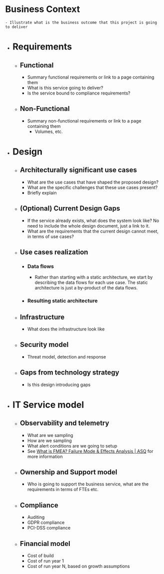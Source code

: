 # Business Context
	- Illustrate what is the business outcome that this project is going to deliver
- # Requirements
	- ## Functional
		- Summary functional requirements or link to a page containing them
		- What is this service going to deliver?
		- Is the service bound to compliance requirements?
	- ## Non-Functional
		- Summary non-functional requirements or link to a page containing them
			- Volumes, etc.
- # Design
	- ## Architecturally significant use cases
		- What are the use cases that have shaped the proposed design?
		- What are the specific challenges that these use cases present?
		- Briefly explain
	- ## (Optional) Current Design Gaps
		- If the service already exists, what does the system look like? No need to include the whole design document, just a link to it.
		- What are the requirements that the current design cannot meet, in terms of use cases?
	- ## Use cases realization
		- ### Data flows
			- Rather than starting with a static architecture, we start by describing the data flows for each use case. The static architecture is just a by-product of the data flows.
		- ### Resulting static architecture
	- ## Infrastructure
		- What does the infrastructure look like
	- ## Security model
		- Threat model, detection and response
	- ## Gaps from technology strategy
		- Is this design introducing gaps
- # IT Service model
	- ## Observability and telemetry
		- What are we sampling
		- How are we sampling
		- What alert conditions are we going to setup
		- See [What is FMEA? Failure Mode & Effects Analysis | ASQ](https://asq.org/quality-resources/fmea) for more information
	- ## Ownership and Support model
		- Who is going to support the business service, what are the requirements in terms of FTEs etc.
	- ## Compliance
		- Auditing
		- GDPR compliance
		- PCI-DSS compliance
	- ## Financial model
		- Cost of build
		- Cost of run year 1
		- Cost of run year N, based on growth assumptions